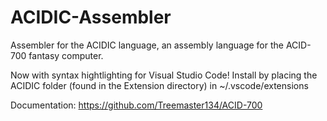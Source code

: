# ACIDIC-Assembler
Assembler for the ACIDIC language, an assembly language for the ACID-700 fantasy computer.

Now with syntax hightlighting for Visual Studio Code!
Install by placing the ACIDIC folder (found in the Extension directory) in ~/.vscode/extensions

Documentation: https://github.com/Treemaster134/ACID-700
